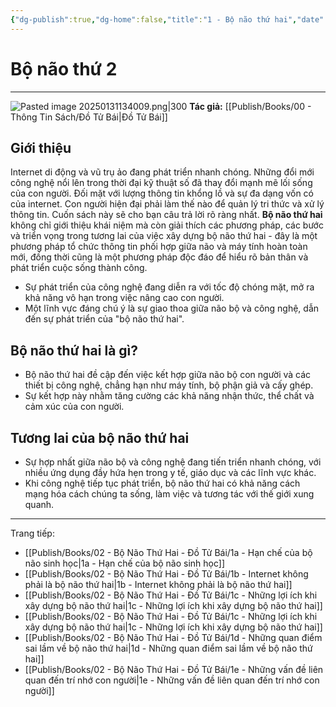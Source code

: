 ```yaml
---
{"dg-publish":true,"dg-home":false,"title":"1 - Bộ não thứ hai","date":"2025-01-31","tags":["sach","sach/bo-nao-thu-hai"],"Related":null,"dg-path":"Books/02 - Bộ Não Thứ Hai - Đồ Tử Bái/1 - Bộ não thứ hai.md","permalink":"/books/02-bo-nao-thu-hai-do-tu-bai/1-bo-nao-thu-hai/","dgPassFrontmatter":true,"updated":"2025-02-23T09:33:11.165+07:00"}
---
```


# Bộ não thứ 2
---
![Pasted image 20250131134009.png|300](/img/user/src/Pasted%20image%2020250131134009.png)
**Tác giả:**  [[Publish/Books/00 - Thông Tin Sách/Đồ Tử Bái\|Đồ Tử Bái]]
## **Giới thiệu**

Internet di động và vũ trụ ảo đang phát triển nhanh chóng. Những đổi mới công nghệ nổi lên trong thời đại kỹ thuật số đã thay đổi mạnh mẽ lối sống của con người. Đối mặt với lượng thông tin khổng lồ và sự đa dạng vốn có của internet. Con người hiện đại phải làm thế nào để quản lý tri thức và xử lý thông tin. Cuốn sách này sẽ cho bạn câu trả lời rõ ràng nhất.
**Bộ não thứ hai** không chỉ giới thiệu khái niệm mà còn giải thích các phương pháp, các bước và triển vọng trong tương lai của việc xây dựng bộ não thứ hai - đây là một phương pháp tổ chức thông tin phối hợp giữa não và máy tính hoàn toàn mới, đồng thời cũng là một phương pháp độc đáo để hiểu rõ bản thân và phát triển cuộc sống thành công.

- Sự phát triển của công nghệ đang diễn ra với tốc độ chóng mặt, mở ra khả năng vô hạn trong việc nâng cao con người.
- Một lĩnh vực đáng chú ý là sự giao thoa giữa não bộ và công nghệ, dẫn đến sự phát triển của "bộ não thứ hai".

## **Bộ não thứ hai là gì?**

- Bộ não thứ hai đề cập đến việc kết hợp giữa não bộ con người và các thiết bị công nghệ, chẳng hạn như máy tính, bộ phận giả và cấy ghép.
- Sự kết hợp này nhằm tăng cường các khả năng nhận thức, thể chất và cảm xúc của con người.

## **Tương lai của bộ não thứ hai**

- Sự hợp nhất giữa não bộ và công nghệ đang tiến triển nhanh chóng, với nhiều ứng dụng đầy hứa hẹn trong y tế, giáo dục và các lĩnh vực khác.
- Khi công nghệ tiếp tục phát triển, bộ não thứ hai có khả năng cách mạng hóa cách chúng ta sống, làm việc và tương tác với thế giới xung quanh.

---
Trang tiếp: 
- [[Publish/Books/02 - Bộ Não Thứ Hai - Đồ Tử Bái/1a - Hạn chế của bộ não sinh học\|1a - Hạn chế của bộ não sinh học]]
- [[Publish/Books/02 - Bộ Não Thứ Hai - Đồ Tử Bái/1b - Internet không phải là bộ não thứ hai\|1b - Internet không phải là bộ não thứ hai]]
- [[Publish/Books/02 - Bộ Não Thứ Hai - Đồ Tử Bái/1c - Những lợi ích khi xây dựng bộ não thứ hai\|1c - Những lợi ích khi xây dựng bộ não thứ hai]]
- [[Publish/Books/02 - Bộ Não Thứ Hai - Đồ Tử Bái/1c - Những lợi ích khi xây dựng bộ não thứ hai\|1c - Những lợi ích khi xây dựng bộ não thứ hai]]
- [[Publish/Books/02 - Bộ Não Thứ Hai - Đồ Tử Bái/1d - Những quan điểm sai lầm về bộ não thứ hai\|1d - Những quan điểm sai lầm về bộ não thứ hai]]
- [[Publish/Books/02 - Bộ Não Thứ Hai - Đồ Tử Bái/1e - Những vấn đề liên quan đến trí nhớ con người\|1e - Những vấn đề liên quan đến trí nhớ con người]]